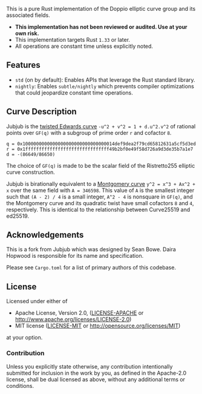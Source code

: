 
This is a pure Rust implementation of the Doppio elliptic curve group and its associated fields.

* **This implementation has not been reviewed or audited. Use at your own risk.**
* This implementation targets Rust `1.33` or later.
* All operations are constant time unless explicitly noted.

## Features

* `std` (on by default): Enables APIs that leverage the Rust standard library.
* `nightly`: Enables `subtle/nightly` which prevents compiler optimizations that could jeopardize constant time operations.

## Curve Description

Jubjub is the [twisted Edwards curve](https://en.wikipedia.org/wiki/Twisted_Edwards_curve) `-u^2 + v^2 = 1 + d.u^2.v^2` of rational points over `GF(q)` with a subgroup of prime order `r` and cofactor `8`.

```
q = 0x1000000000000000000000000000000014def9dea2f79cd65812631a5cf5d3ed
r = 0x1fffffffffffffffffffffffffffffff49b2bf0e49f58d726a9d3de35b7a1e7
d = -(86649/86650)
```

The choice of `GF(q)` is made to be the scalar field of the Ristretto255 elliptic curve construction.

Jubjub is birationally equivalent to a [Montgomery curve](https://en.wikipedia.org/wiki/Montgomery_curve) `y^2 = x^3 + Ax^2 + x` over the same field with `A = 346598`. This value of `A` is the smallest integer such that `(A - 2) / 4` is a small integer, `A^2 - 4` is nonsquare in `GF(q)`, and the Montgomery curve and its quadratic twist have small cofactors `8` and `4`, respectively. This is identical to the relationship between Curve25519 and ed25519.


## Acknowledgements

This is a fork from Jubjub which was designed by Sean Bowe. Daira Hopwood is responsible for its name and specification.

Please see `Cargo.toml` for a list of primary authors of this codebase.

## License

Licensed under either of

 * Apache License, Version 2.0, ([LICENSE-APACHE](LICENSE-APACHE) or http://www.apache.org/licenses/LICENSE-2.0)
 * MIT license ([LICENSE-MIT](LICENSE-MIT) or http://opensource.org/licenses/MIT)

at your option.

### Contribution

Unless you explicitly state otherwise, any contribution intentionally
submitted for inclusion in the work by you, as defined in the Apache-2.0
license, shall be dual licensed as above, without any additional terms or
conditions.
